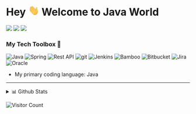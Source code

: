 # Hey <img src="https://raw.githubusercontent.com/ABSphreak/ABSphreak/master/gifs/Hi.gif" width="30px"> Welcome to  Java World
<p align="left">
<img height="30" src="https://img.shields.io/badge/twitter-%231DA1F2.svg?&style=for-the-badge&logo=twitter&logoColor=white" />
<img height="30" src = "https://img.shields.io/badge/Youtube-%23E4405F.svg?&style=for-the-badge&logo=Youtube&logoColor=white">
<img height="30" src="https://img.shields.io/badge/linkedin-blue.svg?&style=for-the-badge&logo=linkedin&logoColor=white" />
</p>

### My Tech Toolbox 🧰

<p align="left">
<img src="https://brandslogos.com/wp-content/uploads/images/large/java-logo-1.png" alt="Java" width="40" height="40"/>
<img src="https://brandslogos.com/wp-content/uploads/images/large/spring-logo.png" alt="Spring" width="40" height="40"/>
<img src="https://lh3.googleusercontent.com/-XvJzhz3pfH0/XjYG_xWkESI/AAAAAAAAJ9c/AYlgAtRknEU2W5fMcFhQoL6rmO8EBtIDQCK8BGAsYHg/s0/2020-02-01.png" alt="Rest API" width="60" height="50"/>
<img src="https://www.vectorlogo.zone/logos/git-scm/git-scm-icon.svg" alt="git" width="50" height="40"/>
<img src="https://upload.wikimedia.org/wikipedia/commons/thumb/e/e9/Jenkins_logo.svg/1200px-Jenkins_logo.svg.png" alt="Jenkins" width="40" height="40"/>
<img src="https://upload.wikimedia.org/wikipedia/commons/thumb/3/30/Bamboo_Logo.png/800px-Bamboo_Logo.png" alt="Bamboo" width="70" height="40"/>
<img src="https://upload.wikimedia.org/wikipedia/commons/3/32/Atlassian_Bitbucket_Logo.png" alt="Bitbucket" width="70" height="40"/>
<img src="https://encrypted-tbn0.gstatic.com/images?q=tbn:ANd9GcRYt8tXfhdf0s3fduwCj1hp9VxZyACcVFXpIpHxrzbYcjOElv0m5K7ZNyiPb_J18zK1dbM&usqp=CAU" alt="Jira" width="40" height="40"/>
<img src="https://purepng.com/public/uploads/large/purepng.com-oracle-logologobrand-logoiconslogos-251519939816xngul.png" alt="Oracle" width="60" height="40"/>
</p>

* My primary coding language: Java

---

 <details>
<summary>📊 Github Stats</summary>

<p align="center"> <img src="https://github-readme-stats.vercel.app/api?username=AnshulPathak0105&show_icons=true&theme=gotham" alt="Anshul Pathak | Stats" />

</details>


 ![Visitor Count](https://profile-counter.glitch.me/{Anshulpathak0105}/count.svg)


[gmail]: https://gmail.com

